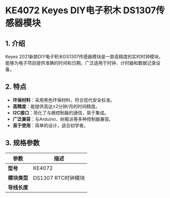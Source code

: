 
# KE4072 Keyes DIY电子积木 DS1307传感器模块

## 1. 介绍

Keyes 2021新款DIY电子积木DS1307传感器模块是一款高精度的实时时钟模块，能够为电子项目提供准确的时间和日期。广泛适用于时钟、计时器和数据记录设备。

## 2. 特点

- **环保材料**：采用黑色环保材料，符合现代安全标准。
- **高精度**：能提供高达±2分钟/月的时间精度。
- **I2C接口**：简化了与微控制器的通信，易于集成。
- **广泛兼容**：与Arduino、树莓派等多种控制器兼容。
- **易于使用**：简单的设计，适合初学者。

## 3. 规格参数

| 参数          | 描述                     |
|---------------|-------------------------|
| **型号**      | KE4072                  |
| **模块类型**  | DS1307 RTC时钟模块      |
| **导线长度**  | 